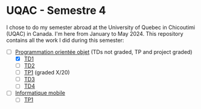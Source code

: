 # UQAC - Semestre 4

I chose to do my semester abroad at the University of Quebec in Chicoutimi (UQAC) in Canada. I'm here from January to May 2024. This repository contains all the work I did during this semester:

- [ ] [Programmation orientée objet](./POO) (TDs not graded, TP and project graded)
  - [x] [TD1](./POO/TD1)
  - [ ] [TD2](./POO/TD2)
  - [ ] [TP1](./POO/TP1) (graded X/20)
  - [ ] [TD3](./POO/TD3)
  - [ ] [TD4](./POO/TD4)
- [ ] [Informatique mobile](./Mobile)
  - [ ] [TP1](./Mobile/TP1)